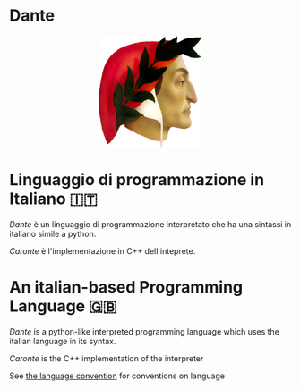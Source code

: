 # Dante

<p align="center">
    <img src="logo.png" alt="logo">
</p>




# Linguaggio di programmazione in Italiano :it:

_Dante_ è un linguaggio di programmazione interpretato che ha una sintassi in italiano simile a python.

_Caronte_ è l'implementazione in C++ dell'inteprete.

# An italian-based Programming Language :uk:

_Dante_ is a python-like interpreted programming language which uses the italian language in its syntax.

_Caronte_ is the C++ implementation of the interpreter





See [the language convention](LANGUAGE-CONVENTION.md) for conventions on language